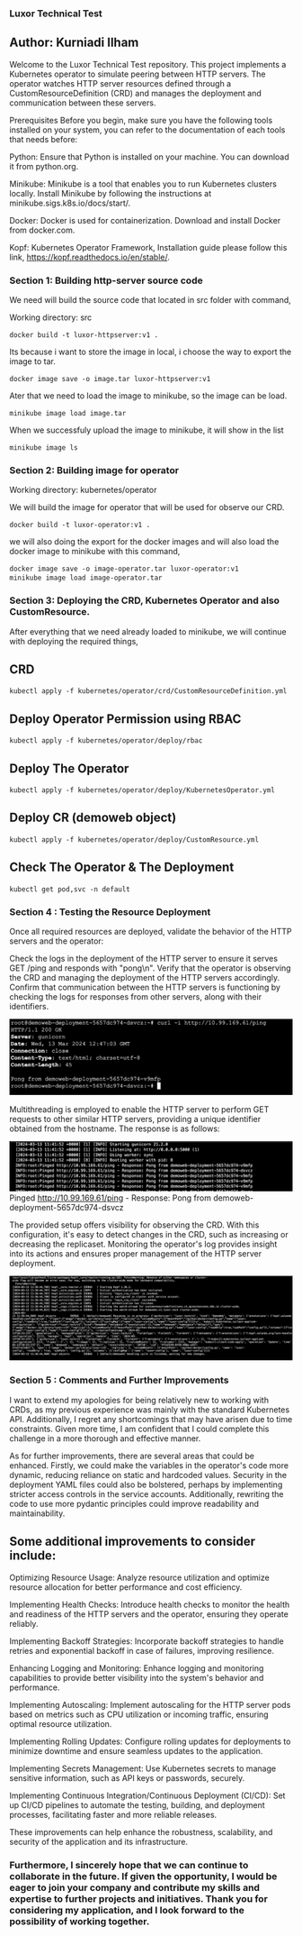 ### Luxor Technical Test

## Author: Kurniadi Ilham

Welcome to the Luxor Technical Test repository. This project implements a Kubernetes operator to simulate peering between HTTP servers. The operator watches HTTP server resources defined through a CustomResourceDefinition (CRD) and manages the deployment and communication between these servers.

Prerequisites
Before you begin, make sure you have the following tools installed on your system, you can refer to the documentation of each tools that needs before:

Python: Ensure that Python is installed on your machine. You can download it from python.org.

Minikube: Minikube is a tool that enables you to run Kubernetes clusters locally. Install Minikube by following the instructions at minikube.sigs.k8s.io/docs/start/.

Docker: Docker is used for containerization. Download and install Docker from docker.com.

Kopf: Kubernetes Operator Framework, Installation guide please follow this link, https://kopf.readthedocs.io/en/stable/.


### Section 1: Building http-server source code

We need will build the source code that located in src folder with command,

Working directory: src

```console 
docker build -t luxor-httpserver:v1 .
```

Its because i want to store the image in local, i choose the way to export the image to tar.

```console 
docker image save -o image.tar luxor-httpserver:v1
```

Ater that we need to load the image to minikube, so the image can be load.

```console 
minikube image load image.tar
```

When we successfuly upload the image to minikube, it will show in the list

```console 
minikube image ls
```

### Section 2: Building image for operator 

Working directory: kubernetes/operator

We will build the image for operator that will be used for observe our CRD.

```console 
docker build -t luxor-operator:v1 .
```

we will also doing the export for the docker images and will also load the docker image to minikube with this command,

```console 
docker image save -o image-operator.tar luxor-operator:v1
minikube image load image-operator.tar
```

### Section 3: Deploying the CRD, Kubernetes Operator and also CustomResource.

After everything that we need already loaded to minikube, we will continue with deploying the required things,

## CRD

```console 
kubectl apply -f kubernetes/operator/crd/CustomResourceDefinition.yml
```

## Deploy Operator Permission using RBAC

```console 
kubectl apply -f kubernetes/operator/deploy/rbac
```

## Deploy The Operator

```console 
kubectl apply -f kubernetes/operator/deploy/KubernetesOperator.yml
```

## Deploy CR (demoweb object)

```console 
kubectl apply -f kubernetes/operator/deploy/CustomResource.yml
```

## Check The Operator & The Deployment

```console 
kubectl get pod,svc -n default
```

### Section 4 :  Testing the Resource Deployment

Once all required resources are deployed, validate the behavior of the HTTP servers and the operator:

Check the logs in the deployment of the HTTP server to ensure it serves GET /ping and responds with "pong\n".
Verify that the operator is observing the CRD and managing the deployment of the HTTP servers accordingly.
Confirm that communication between the HTTP servers is functioning by checking the logs for responses from other servers, along with their identifiers.

![Alt text](image-5.png)

Multithreading is employed to enable the HTTP server to perform GET requests to other similar HTTP servers, providing a unique identifier obtained from the hostname. The response is as follows:

![Alt text](image-6.png)
Pinged http://10.99.169.61/ping - Response: Pong from demoweb-deployment-5657dc974-dsvcz

The provided setup offers visibility for observing the CRD. With this configuration, it's easy to detect changes in the CRD, such as increasing or decreasing the replicaset. Monitoring the operator's log provides insight into its actions and ensures proper management of the HTTP server deployment.

![Alt text](image-7.png)

### Section 5 : Comments and Further Improvements

 I want to extend my apologies for being relatively new to working with CRDs, as my previous experience was mainly with the standard Kubernetes API. Additionally, I regret any shortcomings that may have arisen due to time constraints. Given more time, I am confident that I could complete this challenge in a more thorough and effective manner.

 As for further improvements, there are several areas that could be enhanced. Firstly, we could make the variables in the operator's code more dynamic, reducing reliance on static and hardcoded values. Security in the deployment YAML files could also be bolstered, perhaps by implementing stricter access controls in the service accounts. Additionally, rewriting the code to use more pydantic principles could improve readability and maintainability.

## Some additional improvements to consider include:

Optimizing Resource Usage: Analyze resource utilization and optimize resource allocation for better performance and cost efficiency.

Implementing Health Checks: Introduce health checks to monitor the health and readiness of the HTTP servers and the operator, ensuring they operate reliably.

Implementing Backoff Strategies: Incorporate backoff strategies to handle retries and exponential backoff in case of failures, improving resilience.

Enhancing Logging and Monitoring: Enhance logging and monitoring capabilities to provide better visibility into the system's behavior and performance.

Implementing Autoscaling: Implement autoscaling for the HTTP server pods based on metrics such as CPU utilization or incoming traffic, ensuring optimal resource utilization.

Implementing Rolling Updates: Configure rolling updates for deployments to minimize downtime and ensure seamless updates to the application.

Implementing Secrets Management: Use Kubernetes secrets to manage sensitive information, such as API keys or passwords, securely.

Implementing Continuous Integration/Continuous Deployment (CI/CD): Set up CI/CD pipelines to automate the testing, building, and deployment processes, facilitating faster and more reliable releases.

These improvements can help enhance the robustness, scalability, and security of the application and its infrastructure.



### Furthermore, I sincerely hope that we can continue to collaborate in the future. If given the opportunity, I would be eager to join your company and contribute my skills and expertise to further projects and initiatives. Thank you for considering my application, and I look forward to the possibility of working together.